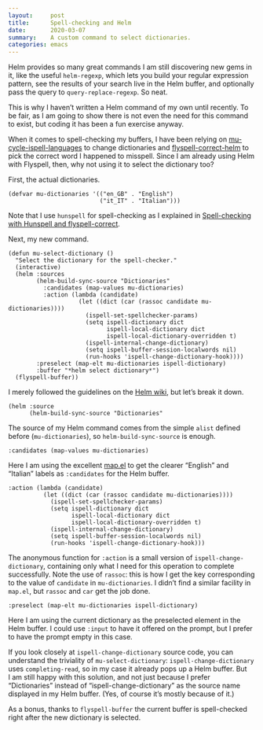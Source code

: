 ```yaml
---
layout:     post
title:      Spell-checking and Helm
date:       2020-03-07
summary:    A custom command to select dictionaries.
categories: emacs
---
```


Helm provides so many great commands I am still discovering new gems in it, like
the useful `helm-regexp`, which lets you build your regular expression pattern,
see the results of your search live in the Helm buffer, and optionally pass the
query to `query-replace-regexp`. So neat.

This is why I haven’t written a Helm command of my own until recently. To be
fair, as I am going to show there is not even the need for this command to
exist, but coding it has been a fun exercise anyway.

When it comes to spell-checking my buffers, I have been relying on
[mu-cycle-ispell-languages](https://manuel-uberti.github.io/emacs/2017/02/04/guess-language/) to change dictionaries and [flyspell-correct-helm](https://github.com/d12frosted/flyspell-correct) to
pick the correct word I happened to misspell. Since I am already using Helm with
Flyspell, then, why not using it to select the dictionary too?

First, the actual dictionaries.

``` emacs-lisp
(defvar mu-dictionaries '(("en_GB" . "English")
                          ("it_IT" . "Italian")))
```

Note that I use `hunspell` for spell-checking as I explained in [Spell-checking
with Hunspell and flyspell-correct](https://manuel-uberti.github.io/emacs/2016/06/06/spellchecksetup/).

Next, my new command.

``` emacs-lisp
(defun mu-select-dictionary ()
  "Select the dictionary for the spell-checker."
  (interactive)
  (helm :sources
        (helm-build-sync-source "Dictionaries"
          :candidates (map-values mu-dictionaries)
          :action (lambda (candidate)
                    (let ((dict (car (rassoc candidate mu-dictionaries))))
                      (ispell-set-spellchecker-params)
                      (setq ispell-dictionary dict
                            ispell-local-dictionary dict
                            ispell-local-dictionary-overridden t)
                      (ispell-internal-change-dictionary)
                      (setq ispell-buffer-session-localwords nil)
                      (run-hooks 'ispell-change-dictionary-hook))))
        :preselect (map-elt mu-dictionaries ispell-dictionary)
        :buffer "*helm select dictionary*")
  (flyspell-buffer))
```

I merely followed the guidelines on the [Helm wiki](https://github.com/emacs-helm/helm/wiki/Developing), but let’s break it down.

``` emacs-lisp
(helm :source
      (helm-build-sync-source "Dictionaries"
```

The source of my Helm command comes from the simple `alist` defined before
(`mu-dictionaries`), so `helm-build-sync-source` is enough.

``` emacs-lisp
:candidates (map-values mu-dictionaries)
```

Here I am using the excellent [map.el](https://github.com/emacs-mirror/emacs/blob/master/lisp/emacs-lisp/map.el) to get the clearer “English” and “Italian”
labels as `:candidates` for the Helm buffer.

``` emacs-lisp
:action (lambda (candidate)
          (let ((dict (car (rassoc candidate mu-dictionaries))))
            (ispell-set-spellchecker-params)
            (setq ispell-dictionary dict
                  ispell-local-dictionary dict
                  ispell-local-dictionary-overridden t)
            (ispell-internal-change-dictionary)
            (setq ispell-buffer-session-localwords nil)
            (run-hooks 'ispell-change-dictionary-hook)))
```

The anonymous function for `:action` is a small version of
`ispell-change-dictionary`, containing only what I need for this operation to
complete successfully. Note the use of `rassoc`: this is how I get the key
corresponding to the value of `candidate` in `mu-dictionaries`. I didn’t find a
similar facility in `map.el`, but `rassoc` and `car` get the job done.

``` emacs-lisp
:preselect (map-elt mu-dictionaries ispell-dictionary)
```

Here I am using the current dictionary as the preselected element in the Helm
buffer. I could use `:input` to have it offered on the prompt, but I prefer to
have the prompt empty in this case.

If you look closely at `ispell-change-dictionary` source code, you can understand
the triviality of `mu-select-dictionary`: `ispell-change-dictionary` uses
`completing-read`, so in my case it already pops up a Helm buffer. But I am still
happy with this solution, and not just because I prefer “Dictionaries” instead
of “ispell-change-dictionary” as the source name displayed in my Helm buffer.
(Yes, of course it’s mostly because of it.)

As a bonus, thanks to `flyspell-buffer` the current buffer is spell-checked right
after the new dictionary is selected.
